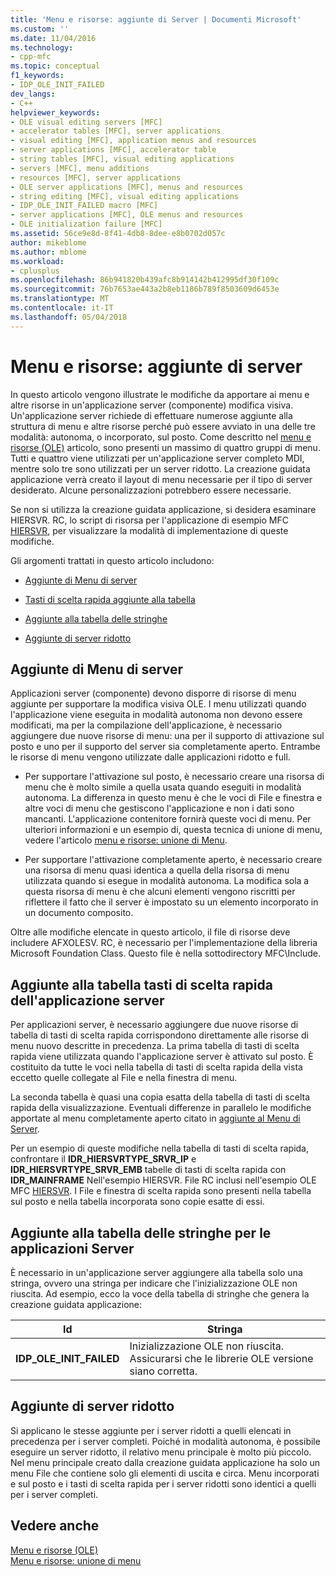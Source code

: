 ```yaml
---
title: 'Menu e risorse: aggiunte di Server | Documenti Microsoft'
ms.custom: ''
ms.date: 11/04/2016
ms.technology:
- cpp-mfc
ms.topic: conceptual
f1_keywords:
- IDP_OLE_INIT_FAILED
dev_langs:
- C++
helpviewer_keywords:
- OLE visual editing servers [MFC]
- accelerator tables [MFC], server applications
- visual editing [MFC], application menus and resources
- server applications [MFC], accelerator table
- string tables [MFC], visual editing applications
- servers [MFC], menu additions
- resources [MFC], server applications
- OLE server applications [MFC], menus and resources
- string editing [MFC], visual editing applications
- IDP_OLE_INIT_FAILED macro [MFC]
- server applications [MFC], OLE menus and resources
- OLE initialization failure [MFC]
ms.assetid: 56ce9e8d-8f41-4db8-8dee-e8b0702d057c
author: mikeblome
ms.author: mblome
ms.workload:
- cplusplus
ms.openlocfilehash: 86b941820b439afc8b914142b412995df30f109c
ms.sourcegitcommit: 76b7653ae443a2b8eb1186b789f8503609d6453e
ms.translationtype: MT
ms.contentlocale: it-IT
ms.lasthandoff: 05/04/2018
---
```

# <a name="menus-and-resources-server-additions"></a>Menu e risorse: aggiunte di server
In questo articolo vengono illustrate le modifiche da apportare ai menu e altre risorse in un'applicazione server (componente) modifica visiva. Un'applicazione server richiede di effettuare numerose aggiunte alla struttura di menu e altre risorse perché può essere avviato in una delle tre modalità: autonoma, o incorporato, sul posto. Come descritto nel [menu e risorse (OLE)](../mfc/menus-and-resources-ole.md) articolo, sono presenti un massimo di quattro gruppi di menu. Tutti e quattro viene utilizzati per un'applicazione server completo MDI, mentre solo tre sono utilizzati per un server ridotto. La creazione guidata applicazione verrà creato il layout di menu necessarie per il tipo di server desiderato. Alcune personalizzazioni potrebbero essere necessarie.  
  
 Se non si utilizza la creazione guidata applicazione, si desidera esaminare HIERSVR. RC, lo script di risorsa per l'applicazione di esempio MFC [HIERSVR](../visual-cpp-samples.md), per visualizzare la modalità di implementazione di queste modifiche.  
  
 Gli argomenti trattati in questo articolo includono:  
  
-   [Aggiunte di Menu di server](#_core_server_menu_additions)  
  
-   [Tasti di scelta rapida aggiunte alla tabella](#_core_server_application_accelerator_table_additions)  
  
-   [Aggiunte alla tabella delle stringhe](../mfc/menus-and-resources-container-additions.md)  
  
-   [Aggiunte di server ridotto](#_core_mini.2d.server_additions)  
  
##  <a name="_core_server_menu_additions"></a> Aggiunte di Menu di server  
 Applicazioni server (componente) devono disporre di risorse di menu aggiunte per supportare la modifica visiva OLE. I menu utilizzati quando l'applicazione viene eseguita in modalità autonoma non devono essere modificati, ma per la compilazione dell'applicazione, è necessario aggiungere due nuove risorse di menu: una per il supporto di attivazione sul posto e uno per il supporto del server sia completamente aperto. Entrambe le risorse di menu vengono utilizzate dalle applicazioni ridotto e full.  
  
-   Per supportare l'attivazione sul posto, è necessario creare una risorsa di menu che è molto simile a quella usata quando eseguiti in modalità autonoma. La differenza in questo menu è che le voci di File e finestra e altre voci di menu che gestiscono l'applicazione e non i dati sono mancanti. L'applicazione contenitore fornirà queste voci di menu. Per ulteriori informazioni e un esempio di, questa tecnica di unione di menu, vedere l'articolo [menu e risorse: unione di Menu](../mfc/menus-and-resources-menu-merging.md).  
  
-   Per supportare l'attivazione completamente aperto, è necessario creare una risorsa di menu quasi identica a quella della risorsa di menu utilizzata quando si esegue in modalità autonoma. La modifica sola a questa risorsa di menu è che alcuni elementi vengono riscritti per riflettere il fatto che il server è impostato su un elemento incorporato in un documento composito.  
  
 Oltre alle modifiche elencate in questo articolo, il file di risorse deve includere AFXOLESV. RC, è necessario per l'implementazione della libreria Microsoft Foundation Class. Questo file è nella sottodirectory MFC\Include.  
  
##  <a name="_core_server_application_accelerator_table_additions"></a> Aggiunte alla tabella tasti di scelta rapida dell'applicazione server  
 Per applicazioni server, è necessario aggiungere due nuove risorse di tabella di tasti di scelta rapida corrispondono direttamente alle risorse di menu nuovo descritte in precedenza. La prima tabella di tasti di scelta rapida viene utilizzata quando l'applicazione server è attivato sul posto. È costituito da tutte le voci nella tabella di tasti di scelta rapida della vista eccetto quelle collegate al File e nella finestra di menu.  
  
 La seconda tabella è quasi una copia esatta della tabella di tasti di scelta rapida della visualizzazione. Eventuali differenze in parallelo le modifiche apportate al menu completamente aperto citato in [aggiunte al Menu di Server](#_core_server_menu_additions).  
  
 Per un esempio di queste modifiche nella tabella di tasti di scelta rapida, confrontare il **IDR_HIERSVRTYPE_SRVR_IP** e **IDR_HIERSVRTYPE_SRVR_EMB** tabelle di tasti di scelta rapida con **IDR_MAINFRAME** Nell'esempio HIERSVR. File RC inclusi nell'esempio OLE MFC [HIERSVR](../visual-cpp-samples.md). I File e finestra di scelta rapida sono presenti nella tabella sul posto e nella tabella incorporata sono copie esatte di essi.  
  
##  <a name="_core_string_table_additions_for_server_applications"></a> Aggiunte alla tabella delle stringhe per le applicazioni Server  
 È necessario in un'applicazione server aggiungere alla tabella solo una stringa, ovvero una stringa per indicare che l'inizializzazione OLE non riuscita. Ad esempio, ecco la voce della tabella di stringhe che genera la creazione guidata applicazione:  
  
|Id|Stringa|  
|--------|------------|  
|**IDP_OLE_INIT_FAILED**|Inizializzazione OLE non riuscita. Assicurarsi che le librerie OLE versione siano corretta.|  
  
##  <a name="_core_mini.2d.server_additions"></a> Aggiunte di server ridotto  
 Si applicano le stesse aggiunte per i server ridotti a quelli elencati in precedenza per i server completi. Poiché in modalità autonoma, è possibile eseguire un server ridotto, il relativo menu principale è molto più piccolo. Nel menu principale creato dalla creazione guidata applicazione ha solo un menu File che contiene solo gli elementi di uscita e circa. Menu incorporati e sul posto e i tasti di scelta rapida per i server ridotti sono identici a quelli per i server completi.  
  
## <a name="see-also"></a>Vedere anche  
 [Menu e risorse (OLE)](../mfc/menus-and-resources-ole.md)   
 [Menu e risorse: unione di menu](../mfc/menus-and-resources-menu-merging.md)

